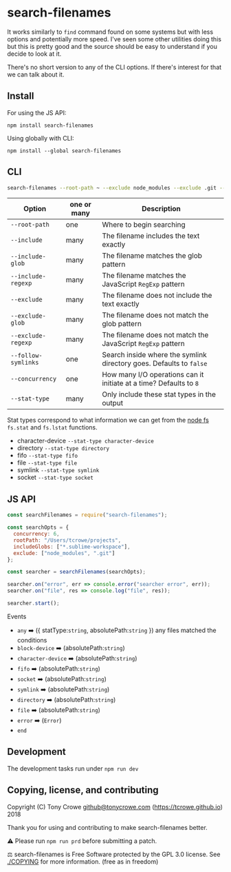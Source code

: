 
# search-filenames

It works similarly to `find` command found on some systems but with less options and potentially more speed. I've seen some other utilities doing this but this is pretty good and the source should be easy to understand if you decide to look at it.

There's no short version to any of the CLI options. If there's interest for that we can talk about it.

## Install

For using the JS API:

`npm install search-filenames`

Using globally with CLI:

`npm install --global search-filenames`

## CLI

```sh
search-filenames --root-path ~ --exclude node_modules --exclude .git --include-glob '*.sublime-workspace' --concurrency=16
```

| Option | one or many | Description |
| --- | --- | --- |
| `--root-path` | one | Where to begin searching |
| `--include` | many | The filename includes the text exactly |
| `--include-glob` | many | The filename matches the glob pattern |
| `--include-regexp` | many | The filename matches the JavaScript `RegExp` pattern |
| `--exclude` | many | The filename does not include the text exactly |
| `--exclude-glob` | many | The filename does not match the glob pattern |
| `--exclude-regexp` | many | The filename does not match the JavaScript `RegExp` pattern |
| `--follow-symlinks` | one | Search inside where the symlink directory goes. Defaults to `false` |
| `--concurrency` | one | How many I/O operations can it initiate at a time? Defaults to `8` |
| `--stat-type` | many | Only include these stat types in the output |

Stat types correspond to what information we can get from the [node fs](https://nodejs.org/dist/latest/docs/api/fs.html#fs_class_fs_dirent) `fs.stat` and `fs.lstat` functions.

+ character-device `--stat-type character-device`
+ directory `--stat-type directory`
+ fifo `--stat-type fifo`
+ file `--stat-type file`
+ symlink `--stat-type symlink`
+ socket `--stat-type socket`

## JS API

```js
const searchFilenames = require("search-filenames");

const searchOpts = {
  concurrency: 6,
  rootPath: "/Users/tcrowe/projects",
  includeGlobs: ["*.sublime-workspace"],
  exclude: ["node_modules", ".git"]
};

const searcher = searchFilenames(searchOpts);

searcher.on("error", err => console.error("searcher error", err));
searcher.on("file", res => console.log("file", res));

searcher.start();
```

Events

+ `any` ➡️ ({ statType:`string`, absolutePath:`string` }) any files matched the conditions
+ `block-device` ➡️ (absolutePath:`string`)
+ `character-device` ➡️ (absolutePath:`string`)
+ `fifo` ➡️ (absolutePath:`string`)
+ `socket` ➡️ (absolutePath:`string`)
+ `symlink` ➡️ (absolutePath:`string`)
+ `directory` ➡️ (absolutePath:`string`)
+ `file` ➡️ (absolutePath:`string`)
+ `error` ➡️ (`Error`)
+ `end`

## Development

The development tasks run under `npm run dev`

## Copying, license, and contributing

Copyright (C) Tony Crowe <github@tonycrowe.com> (https://tcrowe.github.io) 2018

Thank you for using and contributing to make search-filenames better.

⚠️ Please run `npm run prd` before submitting a patch.

⚖️ search-filenames is Free Software protected by the GPL 3.0 license. See [./COPYING](./COPYING) for more information. (free as in freedom)
